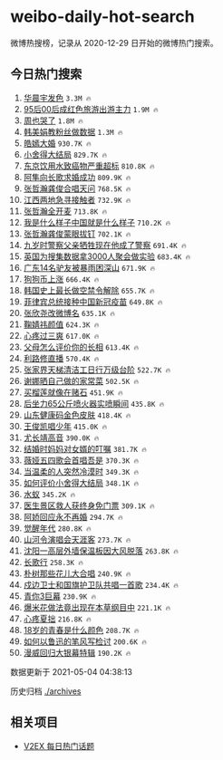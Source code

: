 # weibo-daily-hot-search

微博热搜榜，记录从 2020-12-29 日开始的微博热门搜索。

## 今日热门搜索

<!-- BEGIN -->

1. [华晨宇发色](https://s.weibo.com/weibo?q=%23%E5%8D%8E%E6%99%A8%E5%AE%87%E5%8F%91%E8%89%B2%23&Refer=top) `3.3M 🔥`
1. [95后00后成红色旅游出游主力](https://s.weibo.com/weibo?q=%2395%E5%90%8E00%E5%90%8E%E6%88%90%E7%BA%A2%E8%89%B2%E6%97%85%E6%B8%B8%E5%87%BA%E6%B8%B8%E4%B8%BB%E5%8A%9B%23&Refer=top) `1.9M 🔥`
1. [周也哭了](https://s.weibo.com/weibo?q=%E5%91%A8%E4%B9%9F%E5%93%AD%E4%BA%86&Refer=top) `1.8M 🔥`
1. [韩美娟教粉丝做数据](https://s.weibo.com/weibo?q=%23%E9%9F%A9%E7%BE%8E%E5%A8%9F%E6%95%99%E7%B2%89%E4%B8%9D%E5%81%9A%E6%95%B0%E6%8D%AE%23&Refer=top) `1.3M 🔥`
1. [皓嫣大婚](https://s.weibo.com/weibo?q=%23%E7%9A%93%E5%AB%A3%E5%A4%A7%E5%A9%9A%23&Refer=top) `930.7K 🔥`
1. [小舍得大结局](https://s.weibo.com/weibo?q=%23%E5%B0%8F%E8%88%8D%E5%BE%97%E5%A4%A7%E7%BB%93%E5%B1%80%23&Refer=top) `829.7K 🔥`
1. [东京饮用水致癌物严重超标](https://s.weibo.com/weibo?q=%23%E4%B8%9C%E4%BA%AC%E9%A5%AE%E7%94%A8%E6%B0%B4%E8%87%B4%E7%99%8C%E7%89%A9%E4%B8%A5%E9%87%8D%E8%B6%85%E6%A0%87%23&Refer=top) `810.8K 🔥`
1. [阿隼向长歌求婚成功](https://s.weibo.com/weibo?q=%23%E9%98%BF%E9%9A%BC%E5%90%91%E9%95%BF%E6%AD%8C%E6%B1%82%E5%A9%9A%E6%88%90%E5%8A%9F%23&Refer=top) `809.9K 🔥`
1. [张哲瀚龚俊合唱天问](https://s.weibo.com/weibo?q=%E5%BC%A0%E5%93%B2%E7%80%9A%E9%BE%9A%E4%BF%8A%E5%90%88%E5%94%B1%E5%A4%A9%E9%97%AE&Refer=top) `768.5K 🔥`
1. [江西两地急寻接触者](https://s.weibo.com/weibo?q=%23%E6%B1%9F%E8%A5%BF%E4%B8%A4%E5%9C%B0%E6%80%A5%E5%AF%BB%E6%8E%A5%E8%A7%A6%E8%80%85%23&Refer=top) `732.9K 🔥`
1. [张哲瀚全开麦](https://s.weibo.com/weibo?q=%23%E5%BC%A0%E5%93%B2%E7%80%9A%E5%85%A8%E5%BC%80%E9%BA%A6%23&Refer=top) `713.8K 🔥`
1. [我是什么样子中国就是什么样子](https://s.weibo.com/weibo?q=%23%E6%88%91%E6%98%AF%E4%BB%80%E4%B9%88%E6%A0%B7%E5%AD%90%E4%B8%AD%E5%9B%BD%E5%B0%B1%E6%98%AF%E4%BB%80%E4%B9%88%E6%A0%B7%E5%AD%90%23&Refer=top) `710.2K 🔥`
1. [张哲瀚龚俊蒙眼拔钉](https://s.weibo.com/weibo?q=%23%E5%BC%A0%E5%93%B2%E7%80%9A%E9%BE%9A%E4%BF%8A%E8%92%99%E7%9C%BC%E6%8B%94%E9%92%89%23&Refer=top) `702.1K 🔥`
1. [九岁时警察父亲牺牲现在他成了警察](https://s.weibo.com/weibo?q=%23%E4%B9%9D%E5%B2%81%E6%97%B6%E8%AD%A6%E5%AF%9F%E7%88%B6%E4%BA%B2%E7%89%BA%E7%89%B2%E7%8E%B0%E5%9C%A8%E4%BB%96%E6%88%90%E4%BA%86%E8%AD%A6%E5%AF%9F%23&Refer=top) `691.4K 🔥`
1. [英国为搜集数据拿3000人聚会做实验](https://s.weibo.com/weibo?q=%E8%8B%B1%E5%9B%BD%E4%B8%BA%E6%90%9C%E9%9B%86%E6%95%B0%E6%8D%AE%E6%8B%BF3000%E4%BA%BA%E8%81%9A%E4%BC%9A%E5%81%9A%E5%AE%9E%E9%AA%8C&Refer=top) `683.4K 🔥`
1. [广东14名驴友被暴雨困深山](https://s.weibo.com/weibo?q=%E5%B9%BF%E4%B8%9C14%E5%90%8D%E9%A9%B4%E5%8F%8B%E8%A2%AB%E6%9A%B4%E9%9B%A8%E5%9B%B0%E6%B7%B1%E5%B1%B1&Refer=top) `671.9K 🔥`
1. [狗狗币上涨](https://s.weibo.com/weibo?q=%E7%8B%97%E7%8B%97%E5%B8%81%E4%B8%8A%E6%B6%A8&Refer=top) `666.4K 🔥`
1. [韩国史上最长做空禁令解除](https://s.weibo.com/weibo?q=%23%E9%9F%A9%E5%9B%BD%E5%8F%B2%E4%B8%8A%E6%9C%80%E9%95%BF%E5%81%9A%E7%A9%BA%E7%A6%81%E4%BB%A4%E8%A7%A3%E9%99%A4%23&Refer=top) `655.7K 🔥`
1. [菲律宾总统接种中国新冠疫苗](https://s.weibo.com/weibo?q=%E8%8F%B2%E5%BE%8B%E5%AE%BE%E6%80%BB%E7%BB%9F%E6%8E%A5%E7%A7%8D%E4%B8%AD%E5%9B%BD%E6%96%B0%E5%86%A0%E7%96%AB%E8%8B%97&Refer=top) `649.8K 🔥`
1. [张欣尧改微博名](https://s.weibo.com/weibo?q=%23%E5%BC%A0%E6%AC%A3%E5%B0%A7%E6%94%B9%E5%BE%AE%E5%8D%9A%E5%90%8D%23&Refer=top) `635.1K 🔥`
1. [鞠婧祎颜值](https://s.weibo.com/weibo?q=%23%E9%9E%A0%E5%A9%A7%E7%A5%8E%E9%A2%9C%E5%80%BC%23&Refer=top) `624.3K 🔥`
1. [心疼过三爽](https://s.weibo.com/weibo?q=%23%E5%BF%83%E7%96%BC%E8%BF%87%E4%B8%89%E7%88%BD%23&Refer=top) `617.0K 🔥`
1. [父母怎么评价你的长相](https://s.weibo.com/weibo?q=%23%E7%88%B6%E6%AF%8D%E6%80%8E%E4%B9%88%E8%AF%84%E4%BB%B7%E4%BD%A0%E7%9A%84%E9%95%BF%E7%9B%B8%23&Refer=top) `613.4K 🔥`
1. [利路修直播](https://s.weibo.com/weibo?q=%E5%88%A9%E8%B7%AF%E4%BF%AE%E7%9B%B4%E6%92%AD&Refer=top) `570.4K 🔥`
1. [张家界天梯清洁工日行万级台阶](https://s.weibo.com/weibo?q=%23%E5%BC%A0%E5%AE%B6%E7%95%8C%E5%A4%A9%E6%A2%AF%E6%B8%85%E6%B4%81%E5%B7%A5%E6%97%A5%E8%A1%8C%E4%B8%87%E7%BA%A7%E5%8F%B0%E9%98%B6%23&Refer=top) `522.7K 🔥`
1. [谢娜晒自己做的家常菜](https://s.weibo.com/weibo?q=%23%E8%B0%A2%E5%A8%9C%E6%99%92%E8%87%AA%E5%B7%B1%E5%81%9A%E7%9A%84%E5%AE%B6%E5%B8%B8%E8%8F%9C%23&Refer=top) `502.5K 🔥`
1. [买榴莲就像在赌石](https://s.weibo.com/weibo?q=%23%E4%B9%B0%E6%A6%B4%E8%8E%B2%E5%B0%B1%E5%83%8F%E5%9C%A8%E8%B5%8C%E7%9F%B3%23&Refer=top) `451.9K 🔥`
1. [后坐力65公斤喷火器实喷瞬间](https://s.weibo.com/weibo?q=%E5%90%8E%E5%9D%90%E5%8A%9B65%E5%85%AC%E6%96%A4%E5%96%B7%E7%81%AB%E5%99%A8%E5%AE%9E%E5%96%B7%E7%9E%AC%E9%97%B4&Refer=top) `435.8K 🔥`
1. [山东健康码金色皮肤](https://s.weibo.com/weibo?q=%23%E5%B1%B1%E4%B8%9C%E5%81%A5%E5%BA%B7%E7%A0%81%E9%87%91%E8%89%B2%E7%9A%AE%E8%82%A4%23&Refer=top) `418.4K 🔥`
1. [王俊凯唱少年](https://s.weibo.com/weibo?q=%23%E7%8E%8B%E4%BF%8A%E5%87%AF%E5%94%B1%E5%B0%91%E5%B9%B4%23&Refer=top) `415.0K 🔥`
1. [尤长靖高音](https://s.weibo.com/weibo?q=%23%E5%B0%A4%E9%95%BF%E9%9D%96%E9%AB%98%E9%9F%B3%23&Refer=top) `390.0K 🔥`
1. [结婚时妈妈对女婿的叮嘱](https://s.weibo.com/weibo?q=%23%E7%BB%93%E5%A9%9A%E6%97%B6%E5%A6%88%E5%A6%88%E5%AF%B9%E5%A5%B3%E5%A9%BF%E7%9A%84%E5%8F%AE%E5%98%B1%23&Refer=top) `381.7K 🔥`
1. [薇娅五四歌会首唱吾是](https://s.weibo.com/weibo?q=%23%E8%96%87%E5%A8%85%E4%BA%94%E5%9B%9B%E6%AD%8C%E4%BC%9A%E9%A6%96%E5%94%B1%E5%90%BE%E6%98%AF%23&Refer=top) `370.3K 🔥`
1. [当温柔的人突然冷漠时](https://s.weibo.com/weibo?q=%23%E5%BD%93%E6%B8%A9%E6%9F%94%E7%9A%84%E4%BA%BA%E7%AA%81%E7%84%B6%E5%86%B7%E6%BC%A0%E6%97%B6%23&Refer=top) `349.3K 🔥`
1. [如何评价小舍得大结局](https://s.weibo.com/weibo?q=%23%E5%A6%82%E4%BD%95%E8%AF%84%E4%BB%B7%E5%B0%8F%E8%88%8D%E5%BE%97%E5%A4%A7%E7%BB%93%E5%B1%80%23&Refer=top) `348.1K 🔥`
1. [水蚁](https://s.weibo.com/weibo?q=%E6%B0%B4%E8%9A%81&Refer=top) `345.2K 🔥`
1. [医生景区救人获终身免门票](https://s.weibo.com/weibo?q=%E5%8C%BB%E7%94%9F%E6%99%AF%E5%8C%BA%E6%95%91%E4%BA%BA%E8%8E%B7%E7%BB%88%E8%BA%AB%E5%85%8D%E9%97%A8%E7%A5%A8&Refer=top) `309.1K 🔥`
1. [阿娇回应永不再婚](https://s.weibo.com/weibo?q=%23%E9%98%BF%E5%A8%87%E5%9B%9E%E5%BA%94%E6%B0%B8%E4%B8%8D%E5%86%8D%E5%A9%9A%23&Refer=top) `294.7K 🔥`
1. [觉醒年代](https://s.weibo.com/weibo?q=%E8%A7%89%E9%86%92%E5%B9%B4%E4%BB%A3&Refer=top) `280.8K 🔥`
1. [山河令演唱会天涯客](https://s.weibo.com/weibo?q=%E5%B1%B1%E6%B2%B3%E4%BB%A4%E6%BC%94%E5%94%B1%E4%BC%9A%E5%A4%A9%E6%B6%AF%E5%AE%A2&Refer=top) `273.7K 🔥`
1. [沈阳一高层外墙保温板因大风脱落](https://s.weibo.com/weibo?q=%E6%B2%88%E9%98%B3%E4%B8%80%E9%AB%98%E5%B1%82%E5%A4%96%E5%A2%99%E4%BF%9D%E6%B8%A9%E6%9D%BF%E5%9B%A0%E5%A4%A7%E9%A3%8E%E8%84%B1%E8%90%BD&Refer=top) `263.8K 🔥`
1. [长歌行](https://s.weibo.com/weibo?q=%E9%95%BF%E6%AD%8C%E8%A1%8C&Refer=top) `258.3K 🔥`
1. [朴树那些花儿大合唱](https://s.weibo.com/weibo?q=%E6%9C%B4%E6%A0%91%E9%82%A3%E4%BA%9B%E8%8A%B1%E5%84%BF%E5%A4%A7%E5%90%88%E5%94%B1&Refer=top) `240.9K 🔥`
1. [戍边卫士和国旗护卫队共唱一首歌](https://s.weibo.com/weibo?q=%E6%88%8D%E8%BE%B9%E5%8D%AB%E5%A3%AB%E5%92%8C%E5%9B%BD%E6%97%97%E6%8A%A4%E5%8D%AB%E9%98%9F%E5%85%B1%E5%94%B1%E4%B8%80%E9%A6%96%E6%AD%8C&Refer=top) `234.4K 🔥`
1. [青你3巨幕](https://s.weibo.com/weibo?q=%E9%9D%92%E4%BD%A03%E5%B7%A8%E5%B9%95&Refer=top) `230.9K 🔥`
1. [爆米花做法竟出现在本草纲目中](https://s.weibo.com/weibo?q=%23%E7%88%86%E7%B1%B3%E8%8A%B1%E5%81%9A%E6%B3%95%E7%AB%9F%E5%87%BA%E7%8E%B0%E5%9C%A8%E6%9C%AC%E8%8D%89%E7%BA%B2%E7%9B%AE%E4%B8%AD%23&Refer=top) `221.1K 🔥`
1. [心疼夏拙](https://s.weibo.com/weibo?q=%23%E5%BF%83%E7%96%BC%E5%A4%8F%E6%8B%99%23&Refer=top) `216.8K 🔥`
1. [18岁的青春是什么颜色](https://s.weibo.com/weibo?q=%2318%E5%B2%81%E7%9A%84%E9%9D%92%E6%98%A5%E6%98%AF%E4%BB%80%E4%B9%88%E9%A2%9C%E8%89%B2%23&Refer=top) `208.7K 🔥`
1. [如何以鲁迅的笔风写检讨](https://s.weibo.com/weibo?q=%23%E5%A6%82%E4%BD%95%E4%BB%A5%E9%B2%81%E8%BF%85%E7%9A%84%E7%AC%94%E9%A3%8E%E5%86%99%E6%A3%80%E8%AE%A8%23&Refer=top) `200.6K 🔥`
1. [漫威回归大银幕特辑](https://s.weibo.com/weibo?q=%E6%BC%AB%E5%A8%81%E5%9B%9E%E5%BD%92%E5%A4%A7%E9%93%B6%E5%B9%95%E7%89%B9%E8%BE%91&Refer=top) `190.2K 🔥`

数据更新于 2021-05-04 04:38:13

<!-- END -->

历史归档 [./archives](./archives)

## 相关项目

- [V2EX 每日热门话题](https://github.com/boojack/v2ex-daily-hot-topic)
